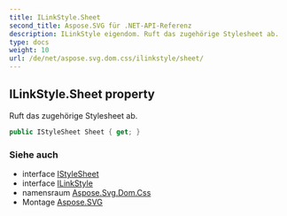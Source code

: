 ```yaml
---
title: ILinkStyle.Sheet
second_title: Aspose.SVG für .NET-API-Referenz
description: ILinkStyle eigendom. Ruft das zugehörige Stylesheet ab.
type: docs
weight: 10
url: /de/net/aspose.svg.dom.css/ilinkstyle/sheet/
---
```

## ILinkStyle.Sheet property

Ruft das zugehörige Stylesheet ab.

```csharp
public IStyleSheet Sheet { get; }
```

### Siehe auch

* interface [IStyleSheet](../../istylesheet/)
* interface [ILinkStyle](../)
* namensraum [Aspose.Svg.Dom.Css](../../ilinkstyle/)
* Montage [Aspose.SVG](../../../)


